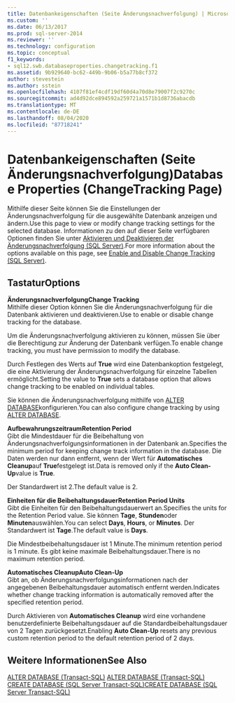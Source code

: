 ```yaml
---
title: Datenbankeigenschaften (Seite Änderungsnachverfolgung) | Microsoft-Dokumentation
ms.custom: ''
ms.date: 06/13/2017
ms.prod: sql-server-2014
ms.reviewer: ''
ms.technology: configuration
ms.topic: conceptual
f1_keywords:
- sql12.swb.databaseproperties.changetracking.f1
ms.assetid: 9b929640-bc62-449b-9b06-b5a77b8cf372
author: stevestein
ms.author: sstein
ms.openlocfilehash: 4107f81ef4cdf19df60d4a70d8e79007f2c9270c
ms.sourcegitcommit: ad4d92dce894592a259721a1571b1d8736abacdb
ms.translationtype: MT
ms.contentlocale: de-DE
ms.lasthandoff: 08/04/2020
ms.locfileid: "87718241"
---
```

# <a name="database-properties-changetracking-page"></a><span data-ttu-id="c6e72-102">Datenbankeigenschaften (Seite Änderungsnachverfolgung)</span><span class="sxs-lookup"><span data-stu-id="c6e72-102">Database Properties (ChangeTracking Page)</span></span>
  <span data-ttu-id="c6e72-103">Mithilfe dieser Seite können Sie die Einstellungen der Änderungsnachverfolgung für die ausgewählte Datenbank anzeigen und ändern.</span><span class="sxs-lookup"><span data-stu-id="c6e72-103">Use this page to view or modify change tracking settings for the selected database.</span></span> <span data-ttu-id="c6e72-104">Informationen zu den auf dieser Seite verfügbaren Optionen finden Sie unter [Aktivieren und Deaktivieren der Änderungsnachverfolgung &#40;SQL Server&#41;](../track-changes/enable-and-disable-change-tracking-sql-server.md).</span><span class="sxs-lookup"><span data-stu-id="c6e72-104">For more information about the options available on this page, see [Enable and Disable Change Tracking &#40;SQL Server&#41;](../track-changes/enable-and-disable-change-tracking-sql-server.md).</span></span>  
  
## <a name="options"></a><span data-ttu-id="c6e72-105">Tastatur</span><span class="sxs-lookup"><span data-stu-id="c6e72-105">Options</span></span>  
 <span data-ttu-id="c6e72-106">**Änderungsnachverfolgung**</span><span class="sxs-lookup"><span data-stu-id="c6e72-106">**Change Tracking**</span></span>  
 <span data-ttu-id="c6e72-107">Mithilfe dieser Option können Sie die Änderungsnachverfolgung für die Datenbank aktivieren und deaktivieren.</span><span class="sxs-lookup"><span data-stu-id="c6e72-107">Use to enable or disable change tracking for the database.</span></span>  
  
 <span data-ttu-id="c6e72-108">Um die Änderungsnachverfolgung aktivieren zu können, müssen Sie über die Berechtigung zur Änderung der Datenbank verfügen.</span><span class="sxs-lookup"><span data-stu-id="c6e72-108">To enable change tracking, you must have permission to modify the database.</span></span>  
  
 <span data-ttu-id="c6e72-109">Durch Festlegen des Werts auf **True** wird eine Datenbankoption festgelegt, die eine Aktivierung der Änderungsnachverfolgung für einzelne Tabellen ermöglicht.</span><span class="sxs-lookup"><span data-stu-id="c6e72-109">Setting the value to **True** sets a database option that allows change tracking to be enabled on individual tables.</span></span>  
  
 <span data-ttu-id="c6e72-110">Sie können die Änderungsnachverfolgung mithilfe von [ALTER DATABASE](/sql/t-sql/statements/alter-database-transact-sql)konfigurieren.</span><span class="sxs-lookup"><span data-stu-id="c6e72-110">You can also configure change tracking by using [ALTER DATABASE](/sql/t-sql/statements/alter-database-transact-sql).</span></span>  
  
 <span data-ttu-id="c6e72-111">**Aufbewahrungszeitraum**</span><span class="sxs-lookup"><span data-stu-id="c6e72-111">**Retention Period**</span></span>  
 <span data-ttu-id="c6e72-112">Gibt die Mindestdauer für die Beibehaltung von Änderungsnachverfolgungsinformationen in der Datenbank an.</span><span class="sxs-lookup"><span data-stu-id="c6e72-112">Specifies the minimum period for keeping change track information in the database.</span></span> <span data-ttu-id="c6e72-113">Die Daten werden nur dann entfernt, wenn der Wert für **Automatisches Cleanup**auf **True**festgelegt ist.</span><span class="sxs-lookup"><span data-stu-id="c6e72-113">Data is removed only if the **Auto Clean-Up**value is **True**.</span></span>  
  
 <span data-ttu-id="c6e72-114">Der Standardwert ist 2.</span><span class="sxs-lookup"><span data-stu-id="c6e72-114">The default value is 2.</span></span>  
  
 <span data-ttu-id="c6e72-115">**Einheiten für die Beibehaltungsdauer**</span><span class="sxs-lookup"><span data-stu-id="c6e72-115">**Retention Period Units**</span></span>  
 <span data-ttu-id="c6e72-116">Gibt die Einheiten für den Beibehaltungsdauerwert an.</span><span class="sxs-lookup"><span data-stu-id="c6e72-116">Specifies the units for the Retention Period value.</span></span> <span data-ttu-id="c6e72-117">Sie können **Tage**, **Stunden**oder **Minuten**auswählen.</span><span class="sxs-lookup"><span data-stu-id="c6e72-117">You can select **Days**, **Hours**, or **Minutes**.</span></span> <span data-ttu-id="c6e72-118">Der Standardwert ist **Tage**.</span><span class="sxs-lookup"><span data-stu-id="c6e72-118">The default value is **Days**.</span></span>  
  
 <span data-ttu-id="c6e72-119">Die Mindestbeibehaltungsdauer ist 1 Minute.</span><span class="sxs-lookup"><span data-stu-id="c6e72-119">The minimum retention period is 1 minute.</span></span> <span data-ttu-id="c6e72-120">Es gibt keine maximale Beibehaltungsdauer.</span><span class="sxs-lookup"><span data-stu-id="c6e72-120">There is no maximum retention period.</span></span>  
  
 <span data-ttu-id="c6e72-121">**Automatisches Cleanup**</span><span class="sxs-lookup"><span data-stu-id="c6e72-121">**Auto Clean-Up**</span></span>  
 <span data-ttu-id="c6e72-122">Gibt an, ob Änderungsnachverfolgungsinformationen nach der angegebenen Beibehaltungsdauer automatisch entfernt werden.</span><span class="sxs-lookup"><span data-stu-id="c6e72-122">Indicates whether change tracking information is automatically removed after the specified retention period.</span></span>  
  
 <span data-ttu-id="c6e72-123">Durch Aktivieren von **Automatisches Cleanup** wird eine vorhandene benutzerdefinierte Beibehaltungsdauer auf die Standardbeibehaltungsdauer von 2 Tagen zurückgesetzt.</span><span class="sxs-lookup"><span data-stu-id="c6e72-123">Enabling **Auto Clean-Up** resets any previous custom retention period to the default retention period of 2 days.</span></span>  
  
## <a name="see-also"></a><span data-ttu-id="c6e72-124">Weitere Informationen</span><span class="sxs-lookup"><span data-stu-id="c6e72-124">See Also</span></span>  
 <span data-ttu-id="c6e72-125">[ALTER DATABASE &#40;Transact-SQL&#41;](/sql/t-sql/statements/alter-database-transact-sql) </span><span class="sxs-lookup"><span data-stu-id="c6e72-125">[ALTER DATABASE &#40;Transact-SQL&#41;](/sql/t-sql/statements/alter-database-transact-sql) </span></span>  
 [<span data-ttu-id="c6e72-126">CREATE DATABASE &#40;SQL Server Transact-SQL&#41;</span><span class="sxs-lookup"><span data-stu-id="c6e72-126">CREATE DATABASE &#40;SQL Server Transact-SQL&#41;</span></span>](/sql/t-sql/statements/create-database-sql-server-transact-sql)  
  
  
